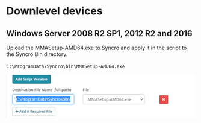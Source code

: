 # Downlevel devices
## Windows Server 2008 R2 SP1, 2012 R2 and 2016
		

Upload the MMASetup-AMD64.exe to Syncro and apply it in the script to the Syncro Bin directory. 

`C:\ProgramData\Syncro\bin\MMASetup-AMD64.exe`

![](msedge_2021-07-01_11-48-31.png)
